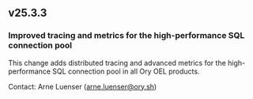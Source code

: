 ## v25.3.3

### Improved tracing and metrics for the high-performance SQL connection pool

This change adds distributed tracing and advanced metrics for the high-performance SQL connection pool in all Ory OEL products.

Contact: Arne Luenser (arne.luenser@ory.sh)

